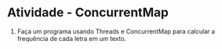 # Atividade - ConcurrentMap

1. Faça um programa usando Threads e ConcurrentMap para
calcular a frequência de cada letra em um texto.
